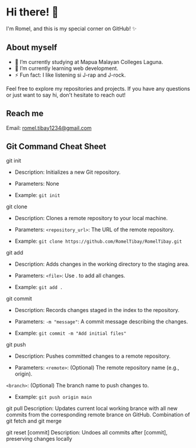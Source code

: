 # Hi there! 👋

I'm Romel, and this is my special corner on GitHub! ✨

## About myself
- 🏫 I’m currently studying at Mapua Malayan Colleges Laguna.
- 🌱 I’m currently learning web development.
- ⚡ Fun fact: I like listening si J-rap and J-rock.

Feel free to explore my repositories and projects. If you have any questions or just want to say hi, don't hesitate to reach out! 

## Reach me

Email: romel.tibay1234@gmail.com

## Git Command Cheat Sheet

git init 

- Description: Initializes a new Git repository.

- Parameters: None 

- Example: ```git init```


git clone

- Description: Clones a remote repository to your local machine.

- Parameters: `<repository_url>`: The URL of the remote repository.

- Example: `git clone https://github.com/RomelTibay/RomelTibay.git`

git add

- Description: Adds changes in the working directory to the staging area.

- Parameters: `<file>`: Use . to add all changes.

- Example: `git add .`

git commit

- Description: Records changes staged in the index to the repository.

- Parameters: `-m "message"`: A commit message describing the changes.

- Example: `git commit -m "Add initial files"`

git push

- Description: Pushes committed changes to a remote repository.

- Parameters: `<remote>`: (Optional) The remote repository name (e.g., origin). 

`<branch>`: (Optional) The branch name to push changes to.
- Example: `git push origin main`


git pull
Description: Updates current local working brance with all new commits from the corresponding remote brance on GitHub.
Combination of git fetch and git merge

git reset [commit]
Description: Undoes all commits after [commit], preserving changes locally